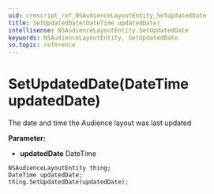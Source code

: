 ```yaml
---
uid: crmscript_ref_NSAudienceLayoutEntity_SetUpdatedDate
title: SetUpdatedDate(DateTime updatedDate)
intellisense: NSAudienceLayoutEntity.SetUpdatedDate
keywords: NSAudienceLayoutEntity, GetUpdatedDate
so.topic: reference
---
```


# SetUpdatedDate(DateTime updatedDate)

The date and time the Audience layout was last updated

**Parameter:** 
* **updatedDate** DateTime

```crmscript
NSAudienceLayoutEntity thing;
DateTime updatedDate;
thing.SetUpdatedDate(updatedDate);
```

